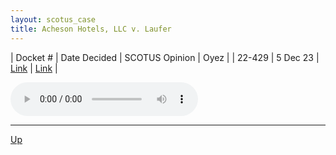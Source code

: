 ```yaml
---
layout: scotus_case
title: Acheson Hotels, LLC v. Laufer
---
```


| Docket # | Date Decided | SCOTUS Opinion | Oyez |
| 22-429 | 5 Dec 23 | [Link](https://www.supremecourt.gov/opinions/23pdf/601us1r01_q86b.pdf) | [Link](https://www.oyez.org/cases/2023/22-429) |

<audio controls>
   <source src='./resources/22-429.mp3' type='audio/mpeg'>
</audio>

<object data='./resources/22-429.pdf' type='application/pdf'></object>

---

[Up](./README.md)